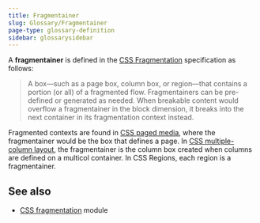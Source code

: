 ```yaml
---
title: Fragmentainer
slug: Glossary/Fragmentainer
page-type: glossary-definition
sidebar: glossarysidebar
---
```


A **fragmentainer** is defined in the [CSS Fragmentation](https://drafts.csswg.org/css-break/) specification as follows:

> A box—such as a page box, column box, or region—that contains a portion (or all) of a fragmented flow. Fragmentainers can be pre-defined or generated as needed. When breakable content would overflow a fragmentainer in the block dimension, it breaks into the next container in its fragmentation context instead.

Fragmented contexts are found in [CSS paged media](/en-US/docs/Web/CSS/CSS_paged_media), where the fragmentainer would be the box that defines a page. In [CSS multiple-column layout](/en-US/docs/Web/CSS/CSS_multicol_layout), the fragmentainer is the column box created when columns are defined on a multicol container. In CSS Regions, each region is a fragmentainer.

## See also

- [CSS fragmentation](/en-US/docs/Web/CSS/CSS_fragmentation) module
